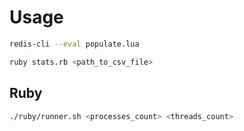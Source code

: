 # Usage

```bash
redis-cli --eval populate.lua
```

```bash
ruby stats.rb <path_to_csv_file>
```

## Ruby

```bash
./ruby/runner.sh <processes_count> <threads_count>
```
